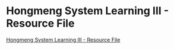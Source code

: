 # Hongmeng System Learning III - Resource File
[Hongmeng System Learning III - Resource File](https://aiwithcloud.com/2022/09/15/hongmeng_system_learning_iii___resource_file/)